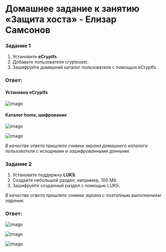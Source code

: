 # Домашнее задание к занятию  «Защита хоста» - Елизар Самсонов


### Задание 1

1. Установите **eCryptfs**.
2. Добавьте пользователя cryptouser.
3. Зашифруйте домашний каталог пользователя с помощью eCryptfs.

### Ответ:

#### Установка **eCryptfs**

![image](https://github.com/elisar83/sdb-homeworks/assets/122297912/119a84ad-32c4-4d05-accb-2192a0845c83)

#### Каталог home, шифрование

![image](https://github.com/elisar83/sdb-homeworks/assets/122297912/207a5bb9-ddc2-4766-826f-3c36c6870d42)

![image](https://github.com/elisar83/sdb-homeworks/assets/122297912/30b5f8fe-363c-4343-b832-2f0e2b40e8d6)

*В качестве ответа  пришлите снимки экрана домашнего каталога пользователя с исходными и зашифрованными данными.*  

### Задание 2

1. Установите поддержку **LUKS**.
2. Создайте небольшой раздел, например, 100 Мб.
3. Зашифруйте созданный раздел с помощью LUKS.

*В качестве ответа пришлите снимки экрана с поэтапным выполнением задания.*

### Ответ:

![image](https://github.com/elisar83/sdb-homeworks/assets/122297912/7f09c1fc-a3c3-424a-81ae-a64d07762c9d)

![image](https://github.com/elisar83/sdb-homeworks/assets/122297912/c72cd67d-e75c-4e4b-abee-0eba83dc072c)

![image](https://github.com/elisar83/sdb-homeworks/assets/122297912/5c1ed8ae-3ed3-4d8b-a326-9dc72a405569)





